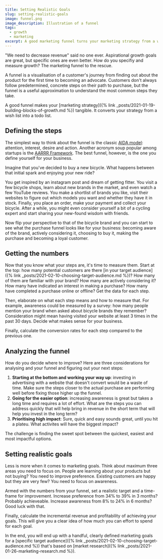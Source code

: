 ```yaml
---
title: Setting Realistic Goals
slug: setting-realistic-goals
image: funnel.png
image_description: Illustration of a funnel
tags: 
  - growth
  - marketing
excerpt: A good marketing funnel turns your marketing strategy from a wish list into a to do list.
---
```


"We need to decrease revenue" said no one ever. Aspirational growth goals are great, but specific ones are even better. How do you specifiy and measure growth? The marketing funnel to the rescue.

A funnel is a visualisation of a customer's journey from finding out about the product for the first time to becoming an advocate. Customers don't always follow predetermined, concrete steps on their path to purchase, but the funnel is a useful approximation to understand the most common steps they take.

A good funnel makes your [marketing strategy]({% link _posts/2021-01-19-building-blocks-of-growth.md %}) tangible. It converts your strategy from a wish list into a todo list.

## Defining the steps

The simplest way to think about the funnel is the classic [AIDA model](<https://en.wikipedia.org/wiki/AIDA_(marketing)>): attention, interest, desire and action. Another acronym soup popular among startups is the [AARRR Framework](https://medium.com/@ms.mbalke/aarrr-framework-metrics-that-let-your-startup-sound-like-a-pirate-ship-e91d4082994b). The best funnel, however, is the one you define yourself for your business.

Imagine that you've decided to buy a new bicycle. What happens between that initial spark and enjoying your new ride?

You get inspired by an instagram post and dream of getting fitter. You visit a few bicycle shops, learn about new brands in the market, and even watch a few YouTube reviews. You make a shortlist of brands you like, visit their websites to figure out which models you want and whether they have it in stock. Finally, you place an order, make your payment and collect your bicycle. After a while, you might even consider yourself a bit of a cycling expert and start sharing your new-found wisdom with friends.

Now flip your perspective to that of the bicycle brand and you can start to see what the purchase funnel looks like for your business: becoming aware of the brand, actively considering it, choosing to buy it, making the purchase and becoming a loyal customer.

## Getting the numbers

Now that you know what your steps are, it's time to measure them. Start at the top: how many potential customers are there [in your target audience]({% link _posts/2021-02-10-choosing-target-audience.md %})? How many of them are familiar with your brand? How many are actively considering it? How many have indicated an interest in making a purchase? How many have completed a purchase online or offline? Get the data for each step.

Then, elaborate on what each step means and how to measure that. For example, awareness could be measured by a survey: how many people mention your brand when asked about bicycle brands they remember? Consideration might mean having visited your website at least 3 times in the past 30 days. Decide what makes sense for your business.

Finally, calculate the conversion rates for each step compared to the previous one. 

## Analyzing the funnel

How do you decide where to improve? Here are three considerations for analysing and your funnel and figuring out your next steps:

1. **Starting at the bottom and working your way up**: investing in advertising with a website that doesn't convert would be a waste of time. Make sure the steps closer to the actual purchase are performing well before fixing those higher up the funnel.
2. **Going for the easier option**: increasing awareness is great but takes a long time and requires a lot of effort. What are the steps you can address quickly that will help bring in revenue in the short term that will help you invest in the long term?
3. **Prioritising high impact**: Sure, quick and easy sounds great, until you hit a plateu. What activites will have the biggest impact?

The challenge is finding the sweet spot between the quickest, easiest and most impactful options.

## Setting realistic goals

Less is more when it comes to marketing goals. Think about maximum three areas you need to focus on. People are learning about your products but not buying? You need to improve preference. Existing customers are happy but they are very few? You need to focus on awareness.

Armed with the numbers from your funnel, set a realistic target and a time-frame for improvement. Increase preference from 34% to 39% in 3 months? Probably achieveable. Increase awareness from 8% to 24% in 6 months? Good luck with that.

Finally, calculate the incremental revenue and profitability of achieving your goals. This will give you a clear idea of how much you can effort to spend for each goal.

In the end, you will end up with a handful, clearly defined marketing goals for a [specific target audience]({% link _posts/2021-02-10-choosing-target-audience.md %}) that's based on [market research]({% link _posts/2021-01-26-marketing-research.md %}).

